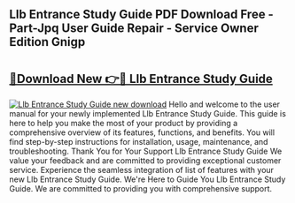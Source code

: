 ## Llb Entrance Study Guide PDF Download Free - Part-Jpq User Guide Repair - Service Owner Edition Gnigp

# <h2><a href="http://bc85547.oget.top/?id=Llb+Entrance+Study+Guide">🔗Download New 👉🔴 Llb Entrance Study Guide</a></h2>

[![Llb Entrance Study Guide new download](https://i.imgur.com/5g1atiW.png)](http://bc85547.oget.top/?id=Llb+Entrance+Study+Guide)
Hello and welcome to the user manual for your newly implemented Llb Entrance Study Guide. This guide is here to help you make the most of your product by providing a comprehensive overview of its features, functions, and benefits. You will find step-by-step instructions for installation, usage, maintenance, and troubleshooting. Thank You for Your Support Llb Entrance Study Guide We value your feedback and are committed to providing exceptional customer service. Experience the seamless integration of list of features with your new Llb Entrance Study Guide. We're Here to Guide You Llb Entrance Study Guide. We are committed to providing you with comprehensive support.
